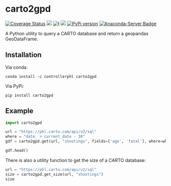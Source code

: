 # carto2gpd


[![Coverage Status](https://coveralls.io/repos/github/PhiladelphiaController/carto2gpd/badge.svg?branch=master)](https://coveralls.io/github/PhiladelphiaController/carto2gpd?branch=master)
[![](https://img.shields.io/badge/python-3.7+-blue.svg)](https://www.python.org/download/releases/3.7.0/)
![t](https://img.shields.io/badge/status-stable-green.svg)
[![](https://img.shields.io/github/license/PhiladelphiaController/carto2gpd.svg)](https://github.com/PhiladelphiaController/carto2gpd/blob/master/LICENSE)
[![PyPi version](https://img.shields.io/pypi/v/carto2gpd.svg)](https://pypi.python.org/pypi/carto2gpd/)
[![Anaconda-Server Badge](https://anaconda.org/controllerphl/carto2gpd/badges/version.svg)](https://anaconda.org/controllerphl/carto2gpd)

A Python utility to query a CARTO database and return a geopandas GeoDataFrame.

## Installation

Via conda:

```
conda install -c controllerphl carto2gpd
```

Via PyPi:

```
pip install carto2gpd
```

## Example

```python
import carto2gpd

url = "https://phl.carto.com/api/v2/sql"
where = "date_ > current_date - 30"
gdf = carto2gpd.get(url, "shootings", fields=['age', 'fatal'], where=where, limit=5)

gdf.head()
```

There is also a utility function to get the size of a CARTO database:

```python
url = "https://phl.carto.com/api/v2/sql"
size = carto2gpd.get_size(url, "shootings")
size
```
